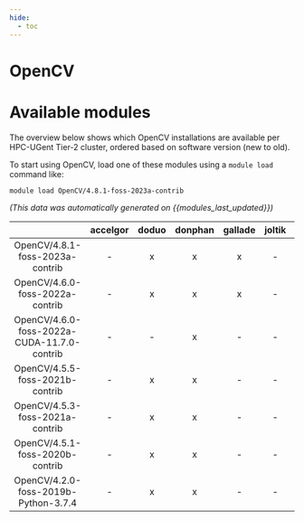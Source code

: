 ```yaml
---
hide:
  - toc
---
```


OpenCV
======

# Available modules


The overview below shows which OpenCV installations are available per HPC-UGent Tier-2 cluster, ordered based on software version (new to old).

To start using OpenCV, load one of these modules using a `module load` command like:

```shell
module load OpenCV/4.8.1-foss-2023a-contrib
```

*(This data was automatically generated on {{modules_last_updated}})*  

| |accelgor|doduo|donphan|gallade|joltik|shinx|skitty|
| :---: | :---: | :---: | :---: | :---: | :---: | :---: | :---: |
|OpenCV/4.8.1-foss-2023a-contrib|-|x|x|x|-|x|x|
|OpenCV/4.6.0-foss-2022a-contrib|-|x|x|x|-|-|-|
|OpenCV/4.6.0-foss-2022a-CUDA-11.7.0-contrib|-|-|x|-|-|-|-|
|OpenCV/4.5.5-foss-2021b-contrib|-|x|x|-|-|-|-|
|OpenCV/4.5.3-foss-2021a-contrib|-|x|x|-|-|-|-|
|OpenCV/4.5.1-foss-2020b-contrib|-|x|x|-|-|-|-|
|OpenCV/4.2.0-foss-2019b-Python-3.7.4|-|x|x|-|-|-|-|
